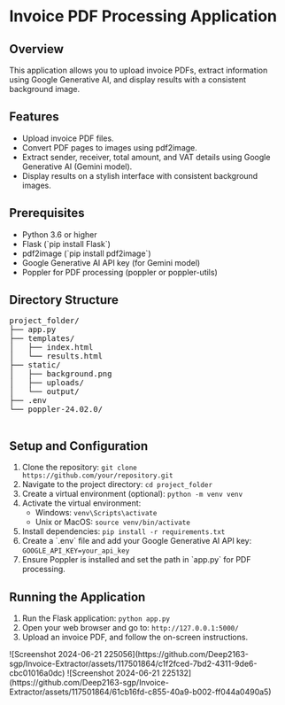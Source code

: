 <body>
  <h1>Invoice PDF Processing Application</h1>

  <div class="section">
    <h2>Overview</h2>
    <p>This application allows you to upload invoice PDFs, extract information using Google Generative AI, and display results with a consistent background image.</p>
  </div>

  <div class="section">
    <h2>Features</h2>
    <ul>
      <li>Upload invoice PDF files.</li>
      <li>Convert PDF pages to images using pdf2image.</li>
      <li>Extract sender, receiver, total amount, and VAT details using Google Generative AI (Gemini model).</li>
      <li>Display results on a stylish interface with consistent background images.</li>
    </ul>
  </div>

  <div class="section">
    <h2>Prerequisites</h2>
    <ul>
      <li>Python 3.6 or higher</li>
      <li>Flask (`pip install Flask`)</li>
      <li>pdf2image (`pip install pdf2image`)</li>
      <li>Google Generative AI API key (for Gemini model)</li>
      <li>Poppler for PDF processing (poppler or poppler-utils)</li>
    </ul>
  </div>

  <div class="section">
    <h2>Directory Structure</h2>
    <pre>
project_folder/
├── app.py
├── templates/
│   ├── index.html
│   └── results.html
├── static/
│   ├── background.png
│   ├── uploads/
│   └── output/
├── .env
└── poppler-24.02.0/
    </pre>
  </div>

  <div class="section">
    <h2>Setup and Configuration</h2>
    <ol>
      <li>Clone the repository: <code>git clone https://github.com/your/repository.git</code></li>
      <li>Navigate to the project directory: <code>cd project_folder</code></li>
      <li>Create a virtual environment (optional): <code>python -m venv venv</code></li>
      <li>Activate the virtual environment:
        <ul>
          <li>Windows: <code>venv\Scripts\activate</code></li>
          <li>Unix or MacOS: <code>source venv/bin/activate</code></li>
        </ul>
      </li>
      <li>Install dependencies: <code>pip install -r requirements.txt</code></li>
      <li>Create a `.env` file and add your Google Generative AI API key: <code>GOOGLE_API_KEY=your_api_key</code></li>
      <li>Ensure Poppler is installed and set the path in `app.py` for PDF processing.</li>
    </ol>
  </div>

  <div class="section">
    <h2>Running the Application</h2>
    <ol>
      <li>Run the Flask application: <code>python app.py</code></li>
      <li>Open your web browser and go to: <code>http://127.0.0.1:5000/</code></li>
      <li>Upload an invoice PDF, and follow the on-screen instructions.</li>
    </ol>
  </div>
![Screenshot 2024-06-21 225056](https://github.com/Deep2163-sgp/Invoice-Extractor/assets/117501864/c1f2fced-7bd2-4311-9de6-cbc01016a0dc)
![Screenshot 2024-06-21 225132](https://github.com/Deep2163-sgp/Invoice-Extractor/assets/117501864/61cb16fd-c855-40a9-b002-ff044a0490a5)
</body>
</html>
